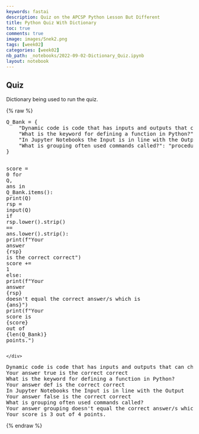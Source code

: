 ```yaml
---
keywords: fastai
description: Quiz on the APCSP Python Lesson But Different 
title: Python Quiz With Dictionary 
toc: true
comments: true
image: images/Snek2.png
tags: [week02]
categories: [week02]
nb_path: _notebooks/2022-09-02-Dictionary_Quiz.ipynb
layout: notebook
---
```


<!--
#################################################
### THIS FILE WAS AUTOGENERATED! DO NOT EDIT! ###
#################################################
# file to edit: _notebooks/2022-09-02-Dictionary_Quiz.ipynb
-->

<div class="container" id="notebook-container">
        
<div class="cell border-box-sizing text_cell rendered"><div class="inner_cell">
<div class="text_cell_render border-box-sizing rendered_html">
<h2 id="Quiz">Quiz<a class="anchor-link" href="#Quiz"> </a></h2><p>Dictionary being used to run the quiz.</p>

</div>
</div>
</div>
    {% raw %}
    
<div class="cell border-box-sizing code_cell rendered">
<div class="input">

<div class="inner_cell">
    <div class="input_area">
<div class=" highlight hl-ipython3"><pre><span></span><span class="n">Q_Bank</span> <span class="o">=</span> <span class="p">{</span>
    <span class="s2">&quot;Dynamic code is code that has inputs and outputs that can change?&quot;</span><span class="p">:</span><span class="s2">&quot;true&quot;</span><span class="p">,</span>
    <span class="s2">&quot;What is the keyword for defining a function in Python?&quot;</span><span class="p">:</span> <span class="s2">&quot;def&quot;</span><span class="p">,</span>
    <span class="s2">&quot;In Jupyter Notebooks the Input is in line with the Output&quot;</span><span class="p">:</span> <span class="s2">&quot;false&quot;</span><span class="p">,</span>
    <span class="s2">&quot;What is grouping often used commands called?&quot;</span><span class="p">:</span> <span class="s2">&quot;procedural abstraction&quot;</span><span class="p">,</span>
<span class="p">}</span>

<span class="n">score</span> <span class="o">=</span> <span class="mi">0</span>
<span class="k">for</span> <span class="n">Q</span><span class="p">,</span> <span class="n">ans</span> <span class="ow">in</span> <span class="n">Q_Bank</span><span class="o">.</span><span class="n">items</span><span class="p">():</span>
    <span class="nb">print</span><span class="p">(</span><span class="n">Q</span><span class="p">)</span>
    <span class="n">rsp</span> <span class="o">=</span> <span class="nb">input</span><span class="p">(</span><span class="n">Q</span><span class="p">)</span>
    <span class="k">if</span> <span class="n">rsp</span><span class="o">.</span><span class="n">lower</span><span class="p">()</span><span class="o">.</span><span class="n">strip</span><span class="p">()</span> <span class="o">==</span> <span class="n">ans</span><span class="o">.</span><span class="n">lower</span><span class="p">()</span><span class="o">.</span><span class="n">strip</span><span class="p">():</span>
        <span class="nb">print</span><span class="p">(</span><span class="sa">f</span><span class="s2">&quot;Your answer </span><span class="si">{</span><span class="n">rsp</span><span class="si">}</span><span class="s2"> is the correct correct&quot;</span><span class="p">)</span>
        <span class="n">score</span> <span class="o">+=</span> <span class="mi">1</span>
    <span class="k">else</span><span class="p">:</span>
        <span class="nb">print</span><span class="p">(</span><span class="sa">f</span><span class="s2">&quot;Your answer </span><span class="si">{</span><span class="n">rsp</span><span class="si">}</span><span class="s2"> doesn&#39;t equal the correct answer/s which is </span><span class="si">{</span><span class="n">ans</span><span class="si">}</span><span class="s2">&quot;</span><span class="p">)</span>
<span class="nb">print</span><span class="p">(</span><span class="sa">f</span><span class="s2">&quot;Your score is </span><span class="si">{</span><span class="n">score</span><span class="si">}</span><span class="s2"> out of </span><span class="si">{</span><span class="nb">len</span><span class="p">(</span><span class="n">Q_Bank</span><span class="p">)</span><span class="si">}</span><span class="s2"> points.&quot;</span><span class="p">)</span>
</pre></div>

    </div>
</div>
</div>

<div class="output_wrapper">
<div class="output">

<div class="output_area">

<div class="output_subarea output_stream output_stdout output_text">
<pre>Dynamic code is code that has inputs and outputs that can change?
Your answer true is the correct correct
What is the keyword for defining a function in Python?
Your answer def is the correct correct
In Jupyter Notebooks the Input is in line with the Output
Your answer false is the correct correct
What is grouping often used commands called?
Your answer grouping doesn&#39;t equal the correct answer/s which is procedural abstraction
Your score is 3 out of 4 points.
</pre>
</div>
</div>

</div>
</div>

</div>
    {% endraw %}

</div>
 

